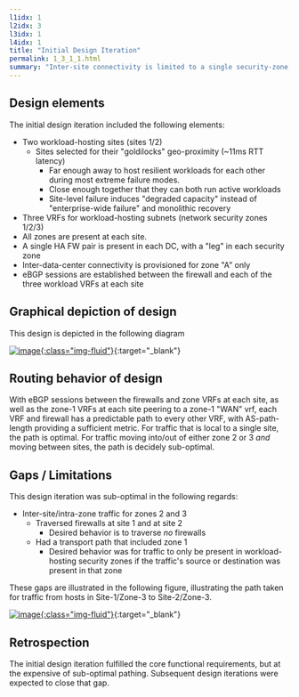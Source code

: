 ```yaml
---
l1idx: 1
l2idx: 3
l3idx: 1
l4idx: 1
title: "Initial Design Iteration"
permalink: 1_3_1_1.html
summary: "Inter-site connectivity is limited to a single security-zone, which becomes a de-facto transit-zone."
---
```


## Design elements

The initial design iteration included the following elements:
- Two workload-hosting sites (sites 1/2)
  - Sites selected for their "goldilocks" geo-proximity (~11ms RTT latency)
    - Far enough away to host resilient workloads for each other during most extreme failure modes.  
    - Close enough together that they can both run active workloads 
    - Site-level failure induces "degraded capacity" instead of "enterprise-wide failure" and monolithic recovery
- Three VRFs for workload-hosting subnets (network security zones 1/2/3)
- All zones are present at each site.
- A single HA FW pair is present in each DC, with a "leg" in each security zone
- Inter-data-center connectivity is provisioned for zone "A" only
- eBGP sessions are established between the firewall and each of the three workload VRFs at each site

## Graphical depiction of design
This design is depicted in the following diagram

[![image](./abstract-1-1a.drawio.svg){:class="img-fluid"}](./pages/1/3(ecmp-symmetric)/abstract-1-1a.drawio.svg){:target="_blank"}

## Routing behavior of design

With eBGP sessions between the firewalls and zone VRFs at each site, as well as the zone-1 VRFs at each site peering to a zone-1 "WAN" vrf, each VRF and firewall has a predictable path to every other VRF, with AS-path-length providing a sufficient metric.  For traffic that is local to a single site, the path is optimal.   For traffic moving into/out of either zone 2 or 3 *and* moving between sites, the path is decidely sub-optimal.

## Gaps / Limitations

This design iteration was sub-optimal in the following regards:
- Inter-site/intra-zone traffic for zones 2 and 3
  - Traversed firewalls at site 1 and at site 2
    - Desired behavior is to traverse *no* firewalls
  - Had a transport path that included zone 1
    - Desired behavior was for traffic to only be present in workload-hosting security zones if the traffic's source or destination was present in that zone

These gaps are illustrated in the following figure, illustrating the path taken for traffic from hosts in Site-1/Zone-3 to Site-2/Zone-3.

[![image](./abstract-1-1b.drawio.svg){:class="img-fluid"}](./pages/1/3(ecmp-symmetric)/abstract-1-1b.drawio.svg){:target="_blank"}

## Retrospection

The initial design iteration fulfilled the core functional requirements, but at the expensive of sub-optimal pathing.  Subsequent design iterations were expected to close that gap.